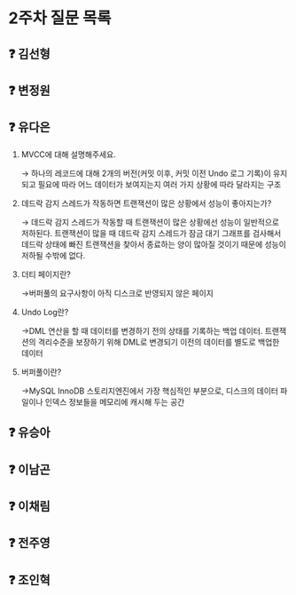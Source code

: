 # 2주차 질문 목록

## ❓ 김선형



## ❓ 변정원



## ❓ 유다은
1. MVCC에 대해 설명해주세요.
    
    → 하나의 레코드에 대해 2개의 버전(커밋 이후, 커밋 이전 Undo 로그 기록)이 유지되고 필요에 따라 어느 데이터가 보여지는지 여러 가지 상황에 따라 달라지는 구조
    
2. 데드락 감지 스레드가 작동하면 트랜잭션이 많은 상황에서 성능이 좋아지는가?
    
    → 데드락 감지 스레드가 작동할 때 트랜잭션이 많은 상황에선 성능이 일반적으로 저하된다. 트랜잭션이 많을 때 데드락 감지 스레드가 잠금 대기 그래프를 검사해서 데드락 상태에 빠진 트랜잭션을 찾아서 종료하는 양이 많아질 것이기 때문에 성능이 저하될 수밖에 없다. 
    
3. 더티 페이지란?
    
    →버퍼풀의 요구사항이 아직 디스크로 반영되지 않은 페이지
    
4. Undo Log란?
    
    →DML 연산을 할 때 데이터를 변경하기 전의 상태를 기록하는 백업 데이터. 트랜잭션의 격리수준을 보장하기 위해 DML로 변경되기 이전의 데이터를 별도로 백업한 데이터
    
5. 버퍼풀이란?
    
    →MySQL InnoDB 스토리지엔진에서 가장 핵심적인 부분으로, 디스크의 데이터 파일이나 인덱스 정보들을 메모리에 캐시해 두는 공간


## ❓ 유승아



## ❓ 이남곤



## ❓ 이채림



## ❓ 전주영



## ❓ 조인혁

